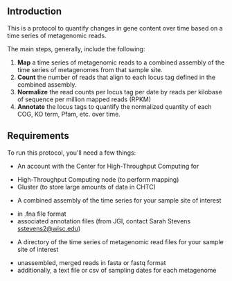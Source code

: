 ## Introduction

This is a protocol to quantify changes in gene content over time based on a time series of metagenomic reads. 

The main steps, generally, include the following: 

1. **Map** a time series of metagenomic reads to a combined assembly of the time series of metagenomes from that sample site.  
2. **Count** the number of reads that align to each locus tag defined in the combined assembly.  
3. **Normalize** the read counts per locus tag per date by reads per kilobase of sequence per million mapped reads (RPKM)
4. **Annotate** the locus tags to quantify the normalized quantity of each COG, KO term, Pfam, etc. over time.

## Requirements

To run this protocol, you'll need a few things:  

* An account with the Center for High-Throughput Computing for
- High-Throughput Computing node (to perform mapping)
- Gluster (to store large amounts of data in CHTC)  

* A combined assembly of the time series for your sample site of interest
- in .fna file format
- associated annotation files (from JGI, contact Sarah Stevens sstevens2@wisc.edu)  

* A directory of the time series of metagenomic read files for your sample site of interest
- unassembled, merged reads in fasta or fastq format
- additionally, a text file or csv of sampling dates for each metagenome  


